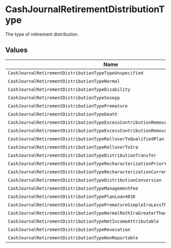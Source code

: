 # CashJournalRetirementDistributionType

The type of retirement distribution.


## Values

| Name                                                                              | Value                                                                             |
| --------------------------------------------------------------------------------- | --------------------------------------------------------------------------------- |
| `CashJournalRetirementDistributionTypeTypeUnspecified`                            | TYPE_UNSPECIFIED                                                                  |
| `CashJournalRetirementDistributionTypeNormal`                                     | NORMAL                                                                            |
| `CashJournalRetirementDistributionTypeDisability`                                 | DISABILITY                                                                        |
| `CashJournalRetirementDistributionTypeSosepp`                                     | SOSEPP                                                                            |
| `CashJournalRetirementDistributionTypePremature`                                  | PREMATURE                                                                         |
| `CashJournalRetirementDistributionTypeDeath`                                      | DEATH                                                                             |
| `CashJournalRetirementDistributionTypeExcessContributionRemovalBeforeTaxDeadline` | EXCESS_CONTRIBUTION_REMOVAL_BEFORE_TAX_DEADLINE                                   |
| `CashJournalRetirementDistributionTypeExcessContributionRemovalAfterTaxDeadline`  | EXCESS_CONTRIBUTION_REMOVAL_AFTER_TAX_DEADLINE                                    |
| `CashJournalRetirementDistributionTypeRolloverToQualifiedPlan`                    | ROLLOVER_TO_QUALIFIED_PLAN                                                        |
| `CashJournalRetirementDistributionTypeRolloverToIra`                              | ROLLOVER_TO_IRA                                                                   |
| `CashJournalRetirementDistributionTypeDistributionTransfer`                       | DISTRIBUTION_TRANSFER                                                             |
| `CashJournalRetirementDistributionTypeRecharacterizationPriorYear`                | RECHARACTERIZATION_PRIOR_YEAR                                                     |
| `CashJournalRetirementDistributionTypeRecharacterizationCurrentYear`              | RECHARACTERIZATION_CURRENT_YEAR                                                   |
| `CashJournalRetirementDistributionTypeDistributionConversion`                     | DISTRIBUTION_CONVERSION                                                           |
| `CashJournalRetirementDistributionTypeManagementFee`                              | MANAGEMENT_FEE                                                                    |
| `CashJournalRetirementDistributionTypePlanLoan401K`                               | PLAN_LOAN_401K                                                                    |
| `CashJournalRetirementDistributionTypePrematureSimpleIraLessThan2Years`           | PREMATURE_SIMPLE_IRA_LESS_THAN_2_YEARS                                            |
| `CashJournalRetirementDistributionTypeNormalRothIraGreaterThan5Years`             | NORMAL_ROTH_IRA_GREATER_THAN_5_YEARS                                              |
| `CashJournalRetirementDistributionTypeNetIncomeAttributable`                      | NET_INCOME_ATTRIBUTABLE                                                           |
| `CashJournalRetirementDistributionTypeRevocation`                                 | REVOCATION                                                                        |
| `CashJournalRetirementDistributionTypeNonReportable`                              | NON_REPORTABLE                                                                    |